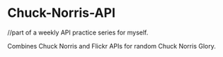 # Chuck-Norris-API
//part of a weekly API practice series for myself.

Combines Chuck Norris and Flickr APIs for random Chuck Norris Glory.

